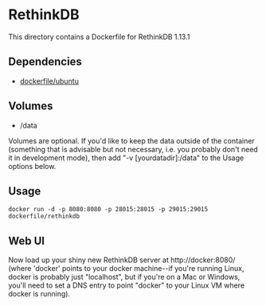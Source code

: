 # RethinkDB

This directory contains a Dockerfile for RethinkDB 1.13.1

## Dependencies

- [dockerfile/ubuntu](https://registry.hub.docker.com/u/dockerfile/ubuntu/)

## Volumes

- /data

Volumes are optional. If you'd like to keep the data outside of the container
(something that is advisable but not necessary, i.e. you probably don't need it
in development mode), then add "-v [yourdatadir]:/data" to the Usage options
below.

## Usage

    docker run -d -p 8080:8080 -p 28015:28015 -p 29015:29015 dockerfile/rethinkdb

## Web UI

Now load up your shiny new RethinkDB server at http://docker:8080/ (where
'docker' points to your docker machine--if you're running Linux, docker is
probably just "localhost", but if you're on a Mac or Windows, you'll need to
set a DNS entry to point "docker" to your Linux VM where docker is running).
